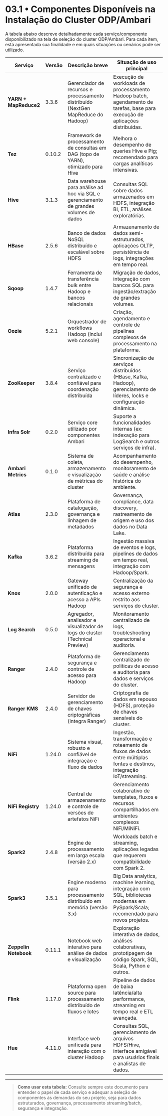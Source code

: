# 03.1 • Componentes Disponíveis na Instalação do Cluster ODP/Ambari

A tabela abaixo descreve detalhadamente cada serviço/componente disponibilizado na tela de seleção do cluster ODP/Ambari. Para cada item, está apresentada sua finalidade e em quais situações ou cenários pode ser utilizado.

| Serviço               | Versão | Descrição breve                                                                        | Situação de uso principal                                                                                                         |
|-----------------------|--------|----------------------------------------------------------------------------------------|-----------------------------------------------------------------------------------------------------------------------------------|
| **YARN + MapReduce2** | 3.3.6  | Gerenciador de recursos e processamento distribuído (NextGen MapReduce do Hadoop)      | Execução de workloads de processamento Hadoop batch, agendamento de tarefas, base para execução de aplicações distribuídas.       |
| **Tez**               | 0.10.2 | Framework de processamento de consultas em DAG (topo de YARN), otimizado para Hive     | Melhora o desempenho de queries Hive e Pig; recomendado para cargas analíticas intensivas.                                        |
| **Hive**              | 3.1.3  | Data warehouse para análise ad hoc via SQL e gerenciamento de grandes volumes de dados | Consultas SQL sobre dados armazenados em HDFS, integração BI, ETL, análises exploratórias.                                        |
| **HBase**             | 2.5.6  | Banco de dados NoSQL distribuído e escalável sobre HDFS                                | Armazenamento de dados semi-estruturados, aplicações OLTP, persistência de logs, integrações em tempo real.                       |
| **Sqoop**             | 1.4.7  | Ferramenta de transferência bulk entre Hadoop e bancos relacionais                     | Migração de dados, integração com bancos SQL para ingestão/extração de grandes volumes.                                           |
| **Oozie**             | 5.2.1  | Orquestrador de workflows Hadoop (inclui web console)                                  | Criação, agendamento e controle de pipelines complexos de processamento na plataforma.                                            |
| **ZooKeeper**         | 3.8.4  | Serviço centralizado e confiável para coordenação distribuída                          | Sincronização de serviços distribuídos (HBase, Kafka, Hadoop), gerenciamento de líderes, locks e configuração dinâmica.           |
| **Infra Solr**        | 0.2.0  | Serviço core utilizado por componentes Ambari                                          | Suporte a funcionalidades internas (ex: indexação para LogSearch e outros serviços de infra).                                     |
| **Ambari Metrics**    | 0.1.0  | Sistema de coleta, armazenamento e visualização de métricas do cluster                 | Acompanhamento do desempenho, monitoramento de saúde e análise histórica do ambiente.                                             |
| **Atlas**             | 2.3.0  | Plataforma de catalogação, governança e linhagem de metadados                          | Governança, compliance, data discovery, rastreamento de origem e uso dos dados no Data Lake.                                      |
| **Kafka**             | 3.6.2  | Plataforma distribuída para streaming de mensagens                                     | Ingestão massiva de eventos e logs, pipelines de dados em tempo real, integração com Hadoop/Spark.                                |
| **Knox**              | 2.0.0  | Gateway unificado de autenticação e acesso a APIs Hadoop                               | Centralização da segurança e acesso externo restrito aos serviços do cluster.                                                     |
| **Log Search**        | 0.5.0  | Agregador, analisador e visualizador de logs do cluster (Technical Preview)            | Monitoramento centralizado de logs, troubleshooting operacional e auditoria.                                                      |
| **Ranger**            | 2.4.0  | Plataforma de segurança e controle de acesso para Hadoop                               | Gerenciamento centralizado de políticas de acesso e auditoria para dados e serviços do cluster.                                   |
| **Ranger KMS**        | 2.4.0  | Servidor de gerenciamento de chaves criptográficas (integra Ranger)                    | Criptografia de dados em repouso (HDFS), proteção de chaves sensíveis do cluster.                                                 |
| **NiFi**              | 1.24.0 | Sistema visual, robusto e confiável de integração e fluxo de dados                     | Ingestão, transformação e roteamento de fluxos de dados entre múltiplas fontes e destinos, integração IoT/streaming.              |
| **NiFi Registry**     | 1.24.0 | Central de armazenamento e controle de versões de artefatos NiFi                       | Gerenciamento colaborativo de templates, fluxos e recursos compartilhados em ambientes complexos NiFi/MiNiFi.                     |
| **Spark2**            | 2.4.8  | Engine de processamento em larga escala (versão 2.x)                                   | Workloads batch e streaming, aplicações legadas que requerem compatibilidade com Spark 2.                                         |
| **Spark3**            | 3.5.1  | Engine moderno para processamento distribuído em memória (versão 3.x)                  | Big Data analytics, machine learning, integração com SQL, bibliotecas modernas em PySpark/Scala; recomendado para novos projetos. |
| **Zeppelin Notebook** | 0.11.1 | Notebook web interativo para análise de dados e visualização                           | Exploração interativa de dados, análises colaborativas, prototipagem de código Spark, SQL, Scala, Python e outros.                |
| **Flink**             | 1.17.0 | Plataforma open source para processamento distribuído de fluxos e lotes                | Pipeline de dados de baixa latência/alta performance, streaming em tempo real e ETL avançada.                                     |
| **Hue**               | 4.11.0 | Interface web unificada para interação com o cluster Hadoop                            | Consultas SQL, gerenciamento de arquivos HDFS/Hive, interface amigável para usuários finais e analistas de dados.                 |

---

> **Como usar esta tabela:**
> Consulte sempre este documento para entender o papel de cada serviço e adequar a seleção de componentes às demandas do seu projeto, seja para dados estruturados, governança, processamento streaming/batch, segurança e integração.

